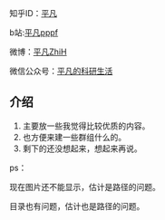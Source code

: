 知乎ID：[平凡](https://www.zhihu.com/people/jzwa)

b站:[平凡pppf](https://space.bilibili.com/37552982)

微博：[平凡ZhiH](https://weibo.com/u/7621278794)

微信公众号：[平凡的科研生活]()



## 介绍
1. 主要放一些我觉得比较优质的内容。
2. 也方便来建一些群组什么的。
3. 剩下的还没想起来，想起来再说。


ps：

现在图片还不能显示，估计是路径的问题。

目录也有问题，估计也是路径的问题。


